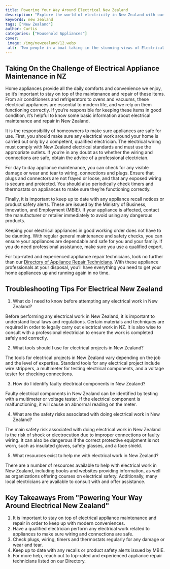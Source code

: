 ```yaml
---
title: Powering Your Way Around Electrical New Zealand
description: "Explore the world of electricity in New Zealand with our guide to understanding its basics Learn how to make sure youre powering your way around the right way"
keywords: new zealand
tags: ["New Zealand"]
author: Curtis
categories: ["Household Appliances"]
cover: 
 image: /img/newzealand/12.webp
 alt: 'Two people in a boat taking in the stunning views of Electrical New Zealand'
---
```

## Taking On the Challenge of Electrical Appliance Maintenance in NZ

Home appliances provide all the daily comforts and convenience we enjoy, so it’s important to stay on top of the maintenance and repair of these items. From air conditioners and refrigerators to ovens and vacuums, these electrical appliances are essential to modern life, and we rely on them functioning correctly. If you’re responsible for keeping these items in good condition, it’s helpful to know some basic information about electrical maintenance and repair in New Zealand.

It is the responsibility of homeowners to make sure appliances are safe for use. First, you should make sure any electrical work around your home is carried out only by a competent, qualified electrician. The electrical wiring must comply with New Zealand electrical standards and must use the appropriate outlets. If you’re in any doubt as to whether the wiring and connections are safe, obtain the advice of a professional electrician.

For day to day appliance maintenance, you can check for any visible damage or wear and tear to wiring, connections and plugs. Ensure that plugs and connectors are not frayed or loose, and that any exposed wiring is secure and protected. You should also periodically check timers and thermostats on appliances to make sure they’re functioning correctly.

Finally, it is important to keep up to date with any appliance recall notices or product safety alerts. These are issued by the Ministry of Business, Innovation, and Employment (MBIE). If your appliance is affected, contact the manufacturer or retailer immediately to avoid using any dangerous products.

Keeping your electrical appliances in good working order does not have to be daunting. With regular general maintenance and safety checks, you can ensure your appliances are dependable and safe for you and your family. If you do need professional assistance, make sure you use a qualified expert.

For top-rated and experienced appliance repair technicians, look no further than our [Directory of Appliance Repair Technicians](./pages/appliance-repair-technicians). With these appliance professionals at your disposal, you’ll have everything you need to get your home appliances up and running again in no time.

## Troubleshooting Tips For Electrical New Zealand

1. What do I need to know before attempting any electrical work in New Zealand?

Before performing any electrical work in New Zealand, it is important to understand local laws and regulations. Certain materials and techniques are required in order to legally carry out electrical work in NZ. It is also wise to consult with a professional electrician to ensure the work is completed safely and correctly.

2. What tools should I use for electrical projects in New Zealand?

The tools for electrical projects in New Zealand vary depending on the job and the level of expertise. Standard tools for any electrical project include wire strippers, a multimeter for testing electrical components, and a voltage tester for checking connections.

3. How do I identify faulty electrical components in New Zealand?

Faulty electrical components in New Zealand can be identified by testing with a multimeter or voltage tester. If the electrical component is malfunctioning, it will cause an abnormal reading on the meter.

4. What are the safety risks associated with doing electrical work in New Zealand?

The main safety risk associated with doing electrical work in New Zealand is the risk of shock or electrocution due to improper connections or faulty wiring. It can also be dangerous if the correct protective equipment is not worn, such as insulated gloves, safety glasses, and a face shield.

5. What resources exist to help me with electrical work in New Zealand?

There are a number of resources available to help with electrical work in New Zealand, including books and websites providing information, as well as organizations offering courses on electrical safety. Additionally, many local electricians are available to consult with and offer assistance.

## Key Takeaways From "Powering Your Way Around Electrical New Zealand" 
1. It is important to stay on top of electrical appliance maintenance and repair in order to keep up with modern conveniences. 
2. Have a qualified electrician perform any electrical work related to appliances to make sure wiring and connections are safe. 
3. Check plugs, wiring, timers and thermostats regularly for any damage or wear and tear. 
4. Keep up to date with any recalls or product safety alerts issued by MBIE. 
5. For more help, reach out to top-rated and experienced appliance repair technicians listed on our Directory.

